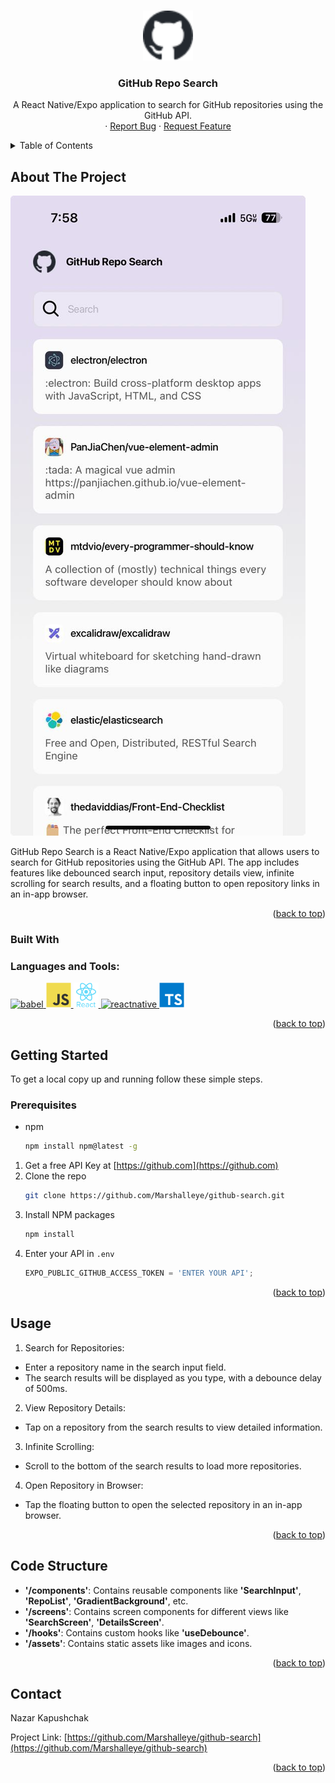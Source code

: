 <a name="readme-top"></a>

<br />
<div align="center">
  <a href="https://github.com/Marshalleye/github-search">
    <img src="/assets/images/github-logo.png" alt="Logo" width="80" height="80">
  </a>

  <h3 align="center">GitHub Repo Search</h3>

  <p align="center">
    A React Native/Expo application to search for GitHub repositories using the GitHub API.
    <br />
    ·
    <a href="https://github.com/Marshalleye/github-search/issues/new?labels=bug&template=bug-report---.md">Report Bug</a>
    ·
    <a href="https://github.com/Marshalleye/github-search/issues/new?labels=enhancement&template=feature-request---.md">Request Feature</a>
  </p>
</div>

<details>
  <summary>Table of Contents</summary>
  <ol>
    <li>
      <a href="#about-the-project">About The Project</a>
      <ul>
        <li><a href="#built-with">Built With</a></li>
      </ul>
    </li>
    <li>
      <a href="#getting-started">Getting Started</a>
      <ul>
        <li><a href="#prerequisites">Prerequisites</a></li>
        <li><a href="#installation">Installation</a></li>
      </ul>
    </li>
    <li><a href="#usage">Usage</a></li>
    <li><a href="#code-structure">Code Structure</a></li>
    <li><a href="#contact">Contact</a></li>
    </ol>
</details>

## About The Project

![App Screenshot](/screenshot.jpg)

GitHub Repo Search is a React Native/Expo application that allows users to search for GitHub repositories using the GitHub API. The app
includes features like debounced search input, repository details view, infinite scrolling for search results, and a floating button to open
repository links in an in-app browser.

<p align="right">(<a href="#readme-top">back to top</a>)</p>

### Built With

<h3 align="left">Languages and Tools:</h3>
<p align="left"> <a href="https://babeljs.io/" target="_blank" rel="noreferrer"> <img src="https://www.vectorlogo.zone/logos/babeljs/babeljs-icon.svg" alt="babel" width="40" height="40"/> </a> <a href="https://developer.mozilla.org/en-US/docs/Web/JavaScript" target="_blank" rel="noreferrer"> <img src="https://raw.githubusercontent.com/devicons/devicon/master/icons/javascript/javascript-original.svg" alt="javascript" width="40" height="40"/> </a> <a href="https://reactjs.org/" target="_blank" rel="noreferrer"> <img src="https://raw.githubusercontent.com/devicons/devicon/master/icons/react/react-original-wordmark.svg" alt="react" width="40" height="40"/> </a> <a href="https://reactnative.dev/" target="_blank" rel="noreferrer"> <img src="https://reactnative.dev/img/header_logo.svg" alt="reactnative" width="40" height="40"/> </a> <a href="https://www.typescriptlang.org/" target="_blank" rel="noreferrer"> <img src="https://raw.githubusercontent.com/devicons/devicon/master/icons/typescript/typescript-original.svg" alt="typescript" width="40" height="40"/> </a> </p>

<p align="right">(<a href="#readme-top">back to top</a>)</p>

## Getting Started

To get a local copy up and running follow these simple steps.

### Prerequisites

- npm
  ```sh
  npm install npm@latest -g
  ```

1. Get a free API Key at [https://github.com](https://github.com)
2. Clone the repo
   ```sh
   git clone https://github.com/Marshalleye/github-search.git
   ```
3. Install NPM packages
   ```sh
   npm install
   ```
4. Enter your API in `.env`
   ```js
   EXPO_PUBLIC_GITHUB_ACCESS_TOKEN = 'ENTER YOUR API';
   ```

<p align="right">(<a href="#readme-top">back to top</a>)</p>

## Usage

1. Search for Repositories:

- Enter a repository name in the search input field.
- The search results will be displayed as you type, with a debounce delay of 500ms.

2. View Repository Details:

- Tap on a repository from the search results to view detailed information.

3. Infinite Scrolling:

- Scroll to the bottom of the search results to load more repositories.

4. Open Repository in Browser:

- Tap the floating button to open the selected repository in an in-app browser.
<p align="right">(<a href="#readme-top">back to top</a>)</p>

## Code Structure

- **'/components'**: Contains reusable components like **'SearchInput'**, **'RepoList'**, **'GradientBackground'**, etc.
- **'/screens'**: Contains screen components for different views like **'SearchScreen'**, **'DetailsScreen'**.
- **'/hooks'**: Contains custom hooks like **'useDebounce'**.
- **'/assets'**: Contains static assets like images and icons.
<p align="right">(<a href="#readme-top">back to top</a>)</p>

## Contact

Nazar Kapushchak

Project Link: [https://github.com/Marshalleye/github-search](https://github.com/Marshalleye/github-search)

<p align="right">(<a href="#readme-top">back to top</a>)</p>
